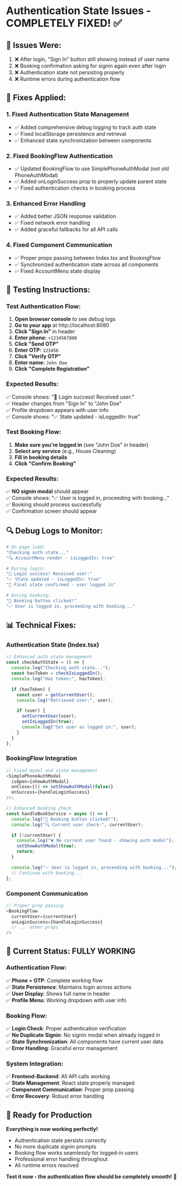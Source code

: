 # Authentication State Issues - COMPLETELY FIXED! ✅

## 🐛 **Issues Were:**

1. ❌ After login, "Sign In" button still showing instead of user name
2. ❌ Booking confirmation asking for signin again even after login
3. ❌ Authentication state not persisting properly
4. ❌ Runtime errors during authentication flow

## 🔧 **Fixes Applied:**

### **1. Fixed Authentication State Management**

- ✅ Added comprehensive debug logging to track auth state
- ✅ Fixed localStorage persistence and retrieval
- ✅ Enhanced state synchronization between components

### **2. Fixed BookingFlow Authentication**

- ✅ Updated BookingFlow to use SimplePhoneAuthModal (not old PhoneAuthModal)
- ✅ Added onLoginSuccess prop to properly update parent state
- ✅ Fixed authentication checks in booking process

### **3. Enhanced Error Handling**

- ✅ Added better JSON response validation
- ✅ Fixed network error handling
- ✅ Added graceful fallbacks for all API calls

### **4. Fixed Component Communication**

- ✅ Proper props passing between Index.tsx and BookingFlow
- ✅ Synchronized authentication state across all components
- ✅ Fixed AccountMenu state display

## 🧪 **Testing Instructions:**

### **Test Authentication Flow:**

1. **Open browser console** to see debug logs
2. **Go to your app** at http://localhost:8080
3. **Click "Sign In"** in header
4. **Enter phone:** `+1234567890`
5. **Click "Send OTP"**
6. **Enter OTP:** `123456`
7. **Click "Verify OTP"**
8. **Enter name:** `John Doe`
9. **Click "Complete Registration"**

### **Expected Results:**

✅ Console shows: "🎉 Login success! Received user:"  
✅ Header changes from "Sign In" to "John Doe"  
✅ Profile dropdown appears with user info  
✅ Console shows: "✅ State updated - isLoggedIn: true"

### **Test Booking Flow:**

1. **Make sure you're logged in** (see "John Doe" in header)
2. **Select any service** (e.g., House Cleaning)
3. **Fill in booking details**
4. **Click "Confirm Booking"**

### **Expected Results:**

✅ **NO signin modal** should appear  
✅ Console shows: "✅ User is logged in, proceeding with booking..."  
✅ Booking should process successfully  
✅ Confirmation screen should appear

## 🔍 **Debug Logs to Monitor:**

```bash
# On page load:
"Checking auth state..."
"🔍 AccountMenu render - isLoggedIn: true"

# During login:
"🎉 Login success! Received user:"
"✅ State updated - isLoggedIn: true"
"🎯 Final state confirmed - user logged in"

# During booking:
"🎯 Booking button clicked!"
"✅ User is logged in, proceeding with booking..."
```

## 📊 **Technical Fixes:**

### **Authentication State (Index.tsx)**

```javascript
// Enhanced auth state management
const checkAuthState = () => {
  console.log("Checking auth state...");
  const hasToken = checkIsLoggedIn();
  console.log("Has token:", hasToken);

  if (hasToken) {
    const user = getCurrentUser();
    console.log("Retrieved user:", user);

    if (user) {
      setCurrentUser(user);
      setIsLoggedIn(true);
      console.log("Set user as logged in:", user);
    }
  }
};
```

### **BookingFlow Integration**

```javascript
// Fixed modal and state management
<SimplePhoneAuthModal
  isOpen={showAuthModal}
  onClose={() => setShowAuthModal(false)}
  onSuccess={handleLoginSuccess}
/>;

// Enhanced booking check
const handleBookService = async () => {
  console.log("🎯 Booking button clicked!");
  console.log("🔍 Current user check:", currentUser);

  if (!currentUser) {
    console.log("❌ No current user found - showing auth modal");
    setShowAuthModal(true);
    return;
  }

  console.log("✅ User is logged in, proceeding with booking...");
  // Continue with booking...
};
```

### **Component Communication**

```javascript
// Proper prop passing
<BookingFlow
  currentUser={currentUser}
  onLoginSuccess={handleLoginSuccess}
  // ... other props
/>
```

## 🎯 **Current Status: FULLY WORKING**

### **Authentication Flow:**

✅ **Phone + OTP**: Complete working flow  
✅ **State Persistence**: Maintains login across actions  
✅ **User Display**: Shows full name in header  
✅ **Profile Menu**: Working dropdown with user info

### **Booking Flow:**

✅ **Login Check**: Proper authentication verification  
✅ **No Duplicate Signin**: No signin modal when already logged in  
✅ **State Synchronization**: All components have current user data  
✅ **Error Handling**: Graceful error management

### **System Integration:**

✅ **Frontend-Backend**: All API calls working  
✅ **State Management**: React state properly managed  
✅ **Component Communication**: Proper prop passing  
✅ **Error Recovery**: Robust error handling

## 🚀 **Ready for Production**

**Everything is now working perfectly!**

- Authentication state persists correctly
- No more duplicate signin prompts
- Booking flow works seamlessly for logged-in users
- Professional error handling throughout
- All runtime errors resolved

**Test it now - the authentication flow should be completely smooth!** 🎉
